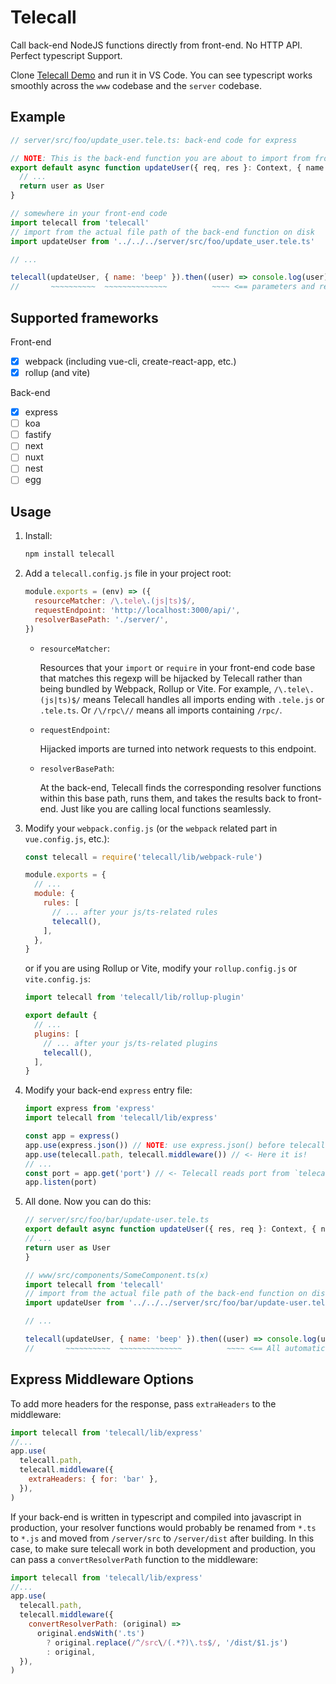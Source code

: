 # Telecall

Call back-end NodeJS functions directly from front-end. No HTTP API. Perfect typescript Support.

Clone [Telecall Demo](https://github.com/beeplin/telecall-demo) and run it in VS Code. You can see typescript works smoothly across the `www` codebase and the `server` codebase.

## Example

```js
// server/src/foo/update_user.tele.ts: back-end code for express

// NOTE: This is the back-end function you are about to import from front-end
export default async function updateUser({ req, res }: Context, { name }: UserUpdateData) {
  // ...
  return user as User
}
```

```js
// somewhere in your front-end code
import telecall from 'telecall'
// import from the actual file path of the back-end function on disk
import updateUser from '../../../server/src/foo/update_user.tele.ts'

// ...

telecall(updateUser, { name: 'beep' }).then((user) => console.log(user))
//       ~~~~~~~~~~  ~~~~~~~~~~~~~~          ~~~~ <== parameters and result automatically typed!!
```

## Supported frameworks

Front-end

- [x] webpack (including vue-cli, create-react-app, etc.)
- [x] rollup (and vite)

Back-end

- [x] express
- [ ] koa
- [ ] fastify
- [ ] next
- [ ] nuxt
- [ ] nest
- [ ] egg

## Usage

1. Install:

   ```bash
   npm install telecall
   ```

1. Add a `telecall.config.js` file in your project root:

   ```js
   module.exports = (env) => ({
     resourceMatcher: /\.tele\.(js|ts)$/,
     requestEndpoint: 'http://localhost:3000/api/',
     resolverBasePath: './server/',
   })
   ```

   - `resourceMatcher`:

     Resources that your `import` or `require` in your front-end code base that matches this regexp will be hijacked by Telecall rather than being bundled by Webpack, Rollup or Vite. For example, `/\.tele\.(js|ts)$/` means Telecall handles all imports ending with `.tele.js` or `.tele.ts`. Or `/\/rpc\//` means all imports containing `/rpc/`.

   - `requestEndpoint`:

     Hijacked imports are turned into network requests to this endpoint.

   - `resolverBasePath`:

     At the back-end, Telecall finds the corresponding resolver functions within this base path, runs them, and takes the results back to front-end. Just like you are calling local functions seamlessly.

1. Modify your `webpack.config.js` (or the `webpack` related part in `vue.config.js`, etc.):

   ```js
   const telecall = require('telecall/lib/webpack-rule')

   module.exports = {
     // ...
     module: {
       rules: [
         // ... after your js/ts-related rules
         telecall(),
       ],
     },
   }
   ```

   or if you are using Rollup or Vite, modify your `rollup.config.js` or `vite.config.js`:

   ```js
   import telecall from 'telecall/lib/rollup-plugin'

   export default {
     // ...
     plugins: [
       // ... after your js/ts-related plugins
       telecall(),
     ],
   }
   ```

1. Modify your back-end `express` entry file:

   ```js
   import express from 'express'
   import telecall from 'telecall/lib/express'

   const app = express()
   app.use(express.json()) // NOTE: use express.json() before telecall(app)
   app.use(telecall.path, telecall.middleware()) // <- Here it is!
   // ...
   const port = app.get('port') // <- Telecall reads port from `telecall.config.js` and put it here
   app.listen(port)
   ```

1. All done. Now you can do this:

   ```js
   // server/src/foo/bar/update-user.tele.ts
   export default async function updateUser({ res, req }: Context, { name }: UserUpdateData) {
   // ...
   return user as User
   }
   ```

   ```js
   // www/src/components/SomeComponent.ts(x)
   import telecall from 'telecall'
   // import from the actual file path of the back-end function on disk
   import updateUser from '../../../server/src/foo/bar/update-user.tele.ts'

   // ...

   telecall(updateUser, { name: 'beep' }).then((user) => console.log(user))
   //       ~~~~~~~~~~  ~~~~~~~~~~~~~~          ~~~~ <== All automatically typed!!
   ```

## Express Middleware Options

To add more headers for the response, pass `extraHeaders` to the middleware:

```js
import telecall from 'telecall/lib/express'
//...
app.use(
  telecall.path,
  telecall.middleware({
    extraHeaders: { for: 'bar' },
  }),
)
```

If your back-end is written in typescript and compiled into javascript in production, your resolver functions would probably be renamed from `*.ts` to `*.js` and moved from `/server/src` to `/server/dist` after building. In this case, to make sure telecall work in both development and production, you can pass a `convertResolverPath` function to the middleware:

```js
import telecall from 'telecall/lib/express'
//...
app.use(
  telecall.path,
  telecall.middleware({
    convertResolverPath: (original) =>
      original.endsWith('.ts')
        ? original.replace(/^/src\/(.*?)\.ts$/, '/dist/$1.js')
        : original,
  }),
)
```
